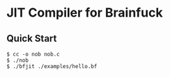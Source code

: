 # JIT Compiler for Brainfuck

## Quick Start

```console
$ cc -o nob nob.c
$ ./nob
$ ./bfjit ./examples/hello.bf
```
